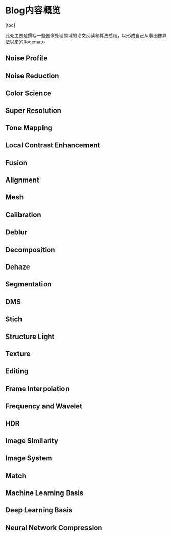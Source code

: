 # Blog内容概览

[toc]

此处主要是撰写一些图像处理领域的论文阅读和算法总结，以形成自己从事图像算法以来的Rodemap。



## Noise Profile



## Noise Reduction



## Color Science



## Super Resolution



## Tone Mapping



## Local Contrast Enhancement



## Fusion



## Alignment



## Mesh



## Calibration





## Deblur



## Decomposition



## Dehaze

## Segmentation



## DMS



## Stich

## Structure Light

## Texture



## Editing



## Frame Interpolation



## Frequency and Wavelet



## HDR



## Image Similarity



## Image System



## Match



## Machine Learning Basis

## Deep Learning Basis

## Neural Network Compression





